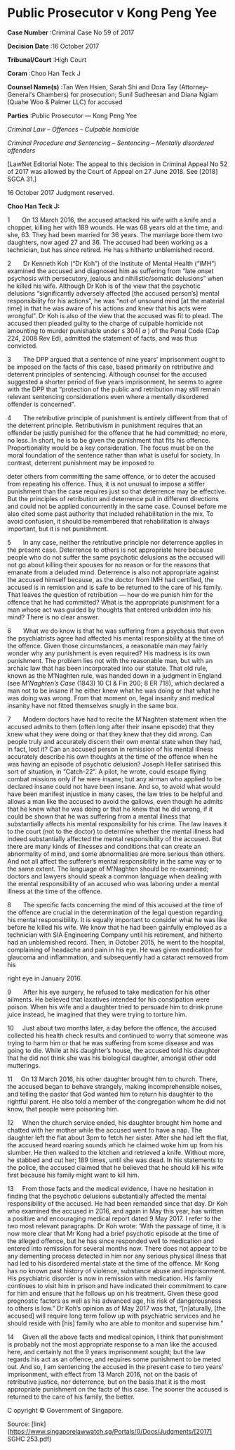 # Public Prosecutor v Kong Peng Yee 



**Case Number** :Criminal Case No 59 of 2017 

**Decision Date** :16 October 2017 

**Tribunal/Court** :High Court 

**Coram** :Choo Han Teck J 

**Counsel Name(s)** :Tan Wen Hsien, Sarah Shi and Dora Tay (Attorney-General's Chambers) for prosecution; Sunil Sudheesan and Diana Ngiam (Quahe Woo & Palmer LLC) for accused 

**Parties** :Public Prosecutor — Kong Peng Yee 

_Criminal Law_ – _Offences_ – _Culpable homicide_ 

_Criminal Procedure and Sentencing_ – _Sentencing_ – _Mentally disordered offenders_ 

[LawNet Editorial Note: The appeal to this decision in Criminal Appeal No 52 of 2017 was allowed by the Court of Appeal on 27 June 2018. See <span class="citation">[2018] SGCA 31</span>.] 

16 October 2017 Judgment reserved. 

**Choo Han Teck J:** 

1       On 13 March 2016, the accused attacked his wife with a knife and a chopper, killing her with 189 wounds. He was 68 years old at the time, and she, 63. They had been married for 36 years. The marriage bore them two daughters, now aged 27 and 36. The accused had been working as a technician, but has since retired. He has a hitherto unblemished record. 

2       Dr Kenneth Koh (“Dr Koh”) of the Institute of Mental Health (“IMH”) examined the accused and diagnosed him as suffering from “late onset psychosis with persecutory, jealous and nihilistic/somatic delusions” when he killed his wife. Although Dr Koh is of the view that the psychotic delusions “significantly adversely affected [the accused person’s] mental responsibility for his actions”, he was “not of unsound mind [at the material time] in that he was aware of his actions and knew that his acts were wrongful”. Dr Koh is also of the view that the accused was fit to plead. The accused then pleaded guilty to the charge of culpable homicide not amounting to murder punishable under s 304( _a_ ) of the Penal Code (Cap 224, 2008 Rev Ed), admitted the statement of facts, and was thus convicted. 

3       The DPP argued that a sentence of nine years’ imprisonment ought to be imposed on the facts of this case, based primarily on retributive and deterrent principles of sentencing. Although counsel for the accused suggested a shorter period of five years imprisonment, he seems to agree with the DPP that “protection of the public and retribution may still remain relevant sentencing considerations even where a mentally disordered offender is concerned”. 

4       The retributive principle of punishment is entirely different from that of the deterrent principle. Retributivism in punishment requires that an offender be justly punished for the offence that he had committed; no more, no less. In short, he is to be given the punishment that fits his offence. Proportionality would be a key consideration. The focus must be on the moral foundation of the sentence rather than what is useful for society. In contrast, deterrent punishment may be imposed to 


deter others from committing the same offence, or to deter the accused from repeating his offence. Thus, it is not unusual to impose a stiffer punishment than the case requires just so that deterrence may be effective. But the principles of retribution and deterrence pull in different directions and could not be applied concurrently in the same case. Counsel before me also cited some past authority that included rehabilitation in the mix. To avoid confusion, it should be remembered that rehabilitation is always important, but it is not punishment. 

5       In any case, neither the retributive principle nor deterrence applies in the present case. Deterrence to others is not appropriate here because people who do not suffer the same psychotic delusions as the accused will not go about killing their spouses for no reason or for the reasons that emanate from a deluded mind. Deterrence is also not appropriate against the accused himself because, as the doctor from IMH had certified, the accused is in remission and is safe to be returned to the care of his family. That leaves the question of retribution — how do we punish him for the offence that he had committed? What is the appropriate punishment for a man whose act was guided by thoughts that entered unbidden into his mind? There is no clear answer. 

6       What we do know is that he was suffering from a psychosis that even the psychiatrists agree had affected his mental responsibility at the time of the offence. Given those circumstances, a reasonable man may fairly wonder why any punishment is even required? His madness is its own punishment. The problem lies not with the reasonable man, but with an archaic law that has been incorporated into our statute. That old rule, known as the M’Naghten rule, was handed down in a judgment in England (see _M’Naghten’s Case_ (1843) 10 Cl & Fin 200; 8 ER 718), which declared a man not to be insane if he either knew what he was doing or that what he was doing was wrong. From that moment on, legal insanity and medical insanity have not fitted themselves snugly in the same box. 

7       Modern doctors have had to recite the M’Naghten statement when the accused admits to them (often long after their insane episode) that they knew what they were doing or that they knew that they did wrong. Can people truly and accurately discern their own mental state when they had, in fact, lost it? Can an accused person in remission of his mental illness accurately describe his own thoughts at the time of the offence when he was having an episode of psychotic delusion? Joseph Heller satirised this sort of situation, in “Catch-22”. A pilot, he wrote, could escape flying combat missions only if he were insane; but any airman who applied to be declared insane could not have been insane. And so, to avoid what would have been manifest injustice in many cases, the law tries to be helpful and allows a man like the accused to avoid the gallows, even though he admits that he knew what he was doing or that he knew that he did wrong, if it could be shown that he was suffering from a mental illness that substantially affects his mental responsibility for his crime. The law leaves it to the court (not to the doctor) to determine whether the mental illness had indeed substantially affected the mental responsibility of the accused. But there are many kinds of illnesses and conditions that can create an abnormality of mind, and some abnormalities are more serious than others. And not all affect the sufferer’s mental responsibility in the same way or to the same extent. The language of M’Naghten should be re-examined; doctors and lawyers should speak a common language when dealing with the mental responsibility of an accused who was laboring under a mental illness at the time of the offence. 

8       The specific facts concerning the mind of this accused at the time of the offence are crucial in the determination of the legal question regarding his mental responsibility. It is equally important to consider what he was like before he killed his wife. We know that he had been gainfully employed as a technician with SIA Engineering Company until his retirement, and hitherto had an unblemished record. Then, in October 2015, he went to the hospital, complaining of headache and pain in his eye. He was given medication for glaucoma and inflammation, and subsequently had a cataract removed from his 


right eye in January 2016. 

9       After his eye surgery, he refused to take medication for his other ailments. He believed that laxatives intended for his constipation were poison. When his wife and a daughter tried to persuade him to drink prune juice instead, he imagined that they were trying to torture him. 

10     Just about two months later, a day before the offence, the accused collected his health check results and continued to worry that someone was trying to harm him or that he was suffering from some disease and was going to die. While at his daughter’s house, the accused told his daughter that he did not think she was his biological daughter, amongst other odd mutterings. 

11     On 13 March 2016, his other daughter brought him to church. There, the accused began to behave strangely, making incomprehensible noises, and telling the pastor that God wanted him to return his daughter to the rightful parent. He also told a member of the congregation whom he did not know, that people were poisoning him. 

12     When the church service ended, his daughter brought him home and chatted with her mother while the accused went to have a nap. The daughter left the flat about 3pm to fetch her sister. After she had left the flat, the accused heard roaring sounds which he claimed woke him up from his slumber. He then walked to the kitchen and retrieved a knife. Without more, he stabbed and cut her; 189 times, until she was dead. In his statements to the police, the accused claimed that he believed that he should kill his wife first because his family might want to kill him. 

13     From those facts and the medical evidence, I have no hesitation in finding that the psychotic delusions substantially affected the mental responsibility of the accused. He had been remanded since that day. Dr Koh who examined the accused in 2016, and again in May this year, has written a positive and encouraging medical report dated 9 May 2017. I refer to the two most relevant paragraphs. Dr Koh wrote: ‘With the passage of time, it is now more clear that Mr Kong had a brief psychotic episode at the time of the alleged offence, but he has since responded well to medication and entered into remission for several months now. There does not appear to be any dementing process detected in him nor any serious physical illness that had led to his disordered mental state at the time of the offence. Mr Kong has no known past history of violence, substance abuse and imprisonment. His psychiatric disorder is now in remission with medication. His family continues to visit him in prison and have indicated their commitment to care for him and ensure that he follows up on his treatment. Given these good prognostic factors as well as his advanced age, his risk of dangerousness to others is low.” Dr Koh’s opinion as of May 2017 was that, “[n]aturally, [the accused] will require long term follow up with psychiatric services and he should reside with [his] family who are able to monitor and supervise him.” 

14     Given all the above facts and medical opinion, I think that punishment is probably not the most appropriate response to a man like the accused here, and certainly not the 9 years imprisonment sought; but the law regards his act as an offence, and requires some punishment to be meted out. And so, I am sentencing the accused in the present case to two years’ imprisonment, with effect from 13 March 2016, not on the basis of retributive justice, nor deterrence, but on the basis that it is the most appropriate punishment on the facts of this case. The sooner the accused is returned to the care of his family, the better. 

 C opyright © Government of Singapore. 


Source: [link](https://www.singaporelawwatch.sg/Portals/0/Docs/Judgments/[2017] SGHC 253.pdf)
